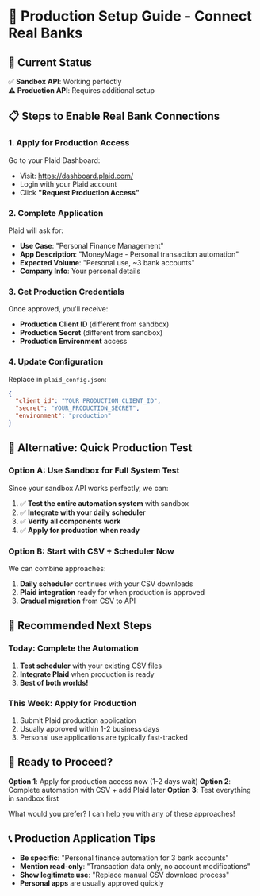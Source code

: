 # 🏦 Production Setup Guide - Connect Real Banks

## 🎯 Current Status
✅ **Sandbox API**: Working perfectly  
⚠️ **Production API**: Requires additional setup

## 📋 Steps to Enable Real Bank Connections

### 1. **Apply for Production Access**
Go to your Plaid Dashboard:
- Visit: https://dashboard.plaid.com/
- Login with your Plaid account
- Click **"Request Production Access"**

### 2. **Complete Application**
Plaid will ask for:
- **Use Case**: "Personal Finance Management"
- **App Description**: "MoneyMage - Personal transaction automation"
- **Expected Volume**: "Personal use, ~3 bank accounts"
- **Company Info**: Your personal details

### 3. **Get Production Credentials**
Once approved, you'll receive:
- **Production Client ID** (different from sandbox)
- **Production Secret** (different from sandbox)
- **Production Environment** access

### 4. **Update Configuration**
Replace in `plaid_config.json`:
```json
{
  "client_id": "YOUR_PRODUCTION_CLIENT_ID",
  "secret": "YOUR_PRODUCTION_SECRET",
  "environment": "production"
}
```

## 🚀 **Alternative: Quick Production Test**

### Option A: Use Sandbox for Full System Test
Since your sandbox API works perfectly, we can:
1. ✅ **Test the entire automation system** with sandbox
2. ✅ **Integrate with your daily scheduler** 
3. ✅ **Verify all components work**
4. ✅ **Apply for production when ready**

### Option B: Start with CSV + Scheduler Now
We can combine approaches:
1. **Daily scheduler** continues with your CSV downloads
2. **Plaid integration** ready for when production is approved
3. **Gradual migration** from CSV to API

## 🎯 **Recommended Next Steps**

### **Today: Complete the Automation**
1. **Test scheduler** with your existing CSV files
2. **Integrate Plaid** when production is ready
3. **Best of both worlds!**

### **This Week: Apply for Production**
1. Submit Plaid production application
2. Usually approved within 1-2 business days
3. Personal use applications are typically fast-tracked

## 🔧 **Ready to Proceed?**

**Option 1**: Apply for production access now (1-2 days wait)
**Option 2**: Complete automation with CSV + add Plaid later
**Option 3**: Test everything in sandbox first

What would you prefer? I can help you with any of these approaches!

## 📞 **Production Application Tips**
- **Be specific**: "Personal finance automation for 3 bank accounts"
- **Mention read-only**: "Transaction data only, no account modifications"
- **Show legitimate use**: "Replace manual CSV download process"
- **Personal apps** are usually approved quickly 